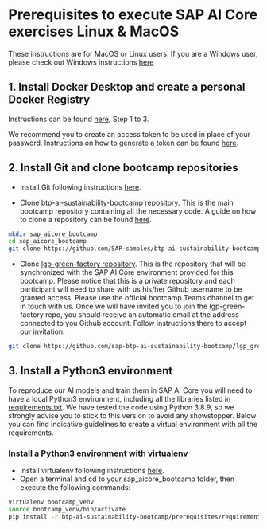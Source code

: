 # Prerequisites to execute SAP AI Core exercises Linux & MacOS

These instructions are for MacOS or Linux users. If you are a Windows user, please check out Windows instructions [here](./prerequisites_win.md)

## 1. Install Docker Desktop and create a personal Docker Registry
Instructions can be found [here](https://docs.docker.com/docker-hub/), Step 1 to 3.

 We recommend you to create an access token to be used in place of your password. Instructions on how to generate a token can be found [here](https://docs.docker.com/docker-hub/access-tokens/#create-an-access-token).
 
##  2. Install Git and clone bootcamp repositories
*	Install Git following instructions [here](https://github.com/git-guides/install-git).

*	Clone [btp-ai-sustainability-bootcamp repository](https://github.com/SAP-samples/btp-ai-sustainability-bootcamp). This is the main bootcamp repository containing all the necessary code.  A guide on how to clone a repository can be found [here]( https://docs.github.com/en/repositories/creating-and-managing-repositories/cloning-a-repository).
```sh
mkdir sap_aicore_bootcamp
cd sap_aicore_bootcamp
git clone https://github.com/SAP-samples/btp-ai-sustainability-bootcamp.git
```

*	Clone [lgp-green-factory repository](https://github.com/sap-btp-ai-sustainability-bootcamp). This is the repository that will be synchronized with the SAP AI Core environment provided for this bootcamp. Please notice that this is a private repository and each participant will need to share with us his/her Github username to be granted access. Please use the official bootcamp Teams channel to get in touch with us. Once we will have invited you to join the lgp-green-factory repo, you should receive an automatic email at the address connected to you Github account. Follow instructions there to accept our invitation.
```sh
git clone https://github.com/sap-btp-ai-sustainability-bootcamp/lgp_green_factory.git
```

## 3. Install a Python3 environment

To reproduce our AI models and train them in SAP AI Core you will need to have a local Python3 environment, including all the libraries listed in [requirements.txt](requirements.txt). We have tested the code using Python 3.8.9, so we strongly advise you to stick to this version to avoid any showstopper. Below you can find indicative guidelines to create a virtual environment with all the requirements.

### Install a Python3 environment with virtualenv
*	Install virtualenv following instructions [here](https://virtualenv.pypa.io/en/latest/installation.html).
* Open a terminal and cd to your sap_aicore_bootcamp folder, then execute the following commands:

```sh
virtualenv bootcamp_venv
source bootcamp_venv/bin/activate
pip install -r btp-ai-sustainability-bootcamp/prerequisites/requirements.txt
```


